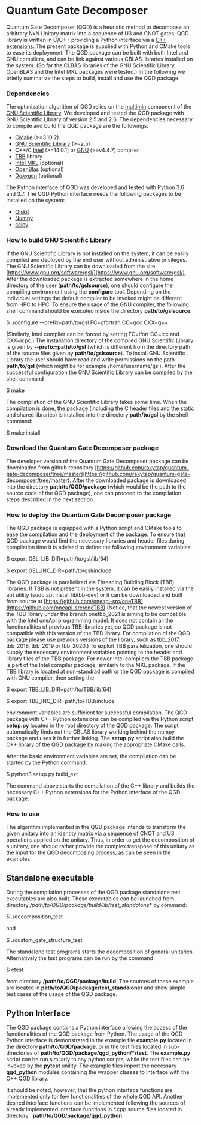 # Quantum Gate Decomposer

Quantum Gate Decomposer (QGD) is a heuristic method to decompose an arbitrary NxN Unitary matrix into a sequence of U3 and CNOT gates. 
QGD library is written in C/C++ providing a Python interface via a [C++ extensions](https://docs.python.org/3/library/ctypes.html).
The present package is supplied with Python and CMake tools to ease its deployment.
The QGD package can be built with both Intel and GNU compilers, and can be link against various CBLAS libraries installed on the system.
(So far the CLBAS libraries of the GNU Scientific Library, OpenBLAS and the Intel MKL packages were tested.)
In the following we briefly summarize the steps to build, install and use the QGD package. 


### Dependencies

The optimization algorithm of QGD relies on the [multimin](https://www.gnu.org/software/gsl/doc/html/multimin.html) component of the [GNU Scientific Library](https://www.gnu.org/software/gsl/doc/html/index.html). 
We developed and tested the QGD package with GNU Scientific Library of version 2.5 and 2.6.
The dependencies necessary to compile and build the QGD package are the followings:

* [CMake](https://cmake.org/) (>=3.10.2)
* [GNU Scientific Library](https://www.gnu.org/software/gsl/doc/html/index.html) (>=2.5)
* C++/C [Intel](https://software.intel.com/content/www/us/en/develop/tools/compilers/c-compilers.html) (>=14.0.1) or [GNU](https://gcc.gnu.org/) (>=v4.4.7) compiler
* [TBB](https://github.com/oneapi-src/oneTBB) library
* [Intel MKL](https://software.intel.com/content/www/us/en/develop/tools/math-kernel-library.html) (optional)
* [OpenBlas](https://www.openblas.net/) (optional)
* [Doxygen](https://www.doxygen.nl/index.html) (optional)

The Python interface of QGD was developed and tested with Python 3.6 and 3.7.
The QGD Python interface needs the following packages to be installed on the system:

* [Qiskit](https://qiskit.org/documentation/install.html)
* [Numpy](https://numpy.org/install/)
* [scipy](https://www.scipy.org/install.html)



### How to build GNU Scientific Library

If the GNU Scientific Library is not installed on the system, it can be easily compiled and deployed by the end user without administrative privileges.
The GNU Scientific Library can be downloaded from the site [https://www.gnu.org/software/gsl/](https://www.gnu.org/software/gsl/).
After the downloaded package is extracted somewhere in the home directory of the user (**path/to/gslsource**), one should configure the compiling environment using the **configure** tool.
Depending on the individual settings the default compiler to be invoked might be different from HPC to HPC. 
To ensure the usage of the GNU compiler, the following shell command should be executed inside the directory **path/to/gslsource**:

$ ./configure --prefix=path/to/gsl FC=gfortran CC=gcc CXX=g++

(Similarly, Intel compiler can be forced by setting FC=ifort CC=icc and CXX=icpc.)
The installation directory of the compiled GNU Scientific Library is given by **--prefix=path/to/gsl** (which is different from the directory path of 
the source files given by **path/to/gslsource**).
To install GNU Scientific Library the user should have read and write permissions on the path **path/to/gsl** (which might be for example /home/username/gsl).
After the successful configuration the GNU Scientific Library can be compiled by the shell command

$ make

The compilation of the GNU Scientific Library takes some time. When the compilation is done, the package (including the C header files and the static and shared libraries) is installed into the directory **path/to/gsl** by the shell command:

$ make install

### Download the Quantum Gate Decomposer package

The developer version of the Quantum Gate Decomposer package can be downloaded from github repository [https://github.com/rakytap/quantum-gate-decomposer/tree/master](https://github.com/rakytap/quantum-gate-decomposer/tree/master).
After the downloaded package is downloaded into the directory **path/to/QGD/package** (which would be the path to the source code of the QGD package), one can proceed to the compilation steps described in the next section.

### How to deploy the Quantum Gate Decomposer package

The QGD package is equipped with a Python script and CMake tools to ease the compilation and the deployment of the package.
To ensure that QGD package would find the necessary libraries and header files during compilation time it is advised to define the following environment variables:

$ export GSL_LIB_DIR=path/to/gsl/lib(64)

$ export GSL_INC_DIR=path/to/gsl/include

The QGD package is parallelized via Threading Building Block (TBB) libraries. If TBB is not present in the system, it can be easily installed via the apt utility (sudo apt install libtbb-dev) or it can be downloaded and built from source at 
[https://github.com/oneapi-src/oneTBB](https://github.com/oneapi-src/oneTBB) 
(Notice, that the newest version of the TBB library under the branch onetbb_2021 is aiming to be compatible with the Intel oneApi programming model. It does not contain all the functionalities of previous TBB libraries yet, so QGD package is not compatible with this version of the TBB library. 
For compilation of the QGD package please use previous versions of the library, such as tbb_2017, tbb_2018, tbb_2019 or tbb_2020.)
To exploit TBB parallelization, one should supply the necessary environment variables pointing to the header and library files of the TBB package. For newer
Intel compilers the TBB package is part of the Intel compiler package, similarly to the MKL package. If the TBB library is located at non-standrad path or the QGD package is compiled with GNU compiler, then setting the

$ export TBB_LIB_DIR=path/to/TBB/lib(64)

$ export TBB_INC_DIR=path/to/TBB/include

environment variables are sufficient for successful compilation. 
The QGD package with C++ Python extensions can be compiled via the Python script **setup.py** located in the root directory of the QGD package.
The script automatically finds out the CBLAS library working behind the numpy package and uses it in further linking. 
The **setup.py** script also build the C++ library of the QGD package by making the appropriate CMake calls. 


After the basic environment variables are set, the compilation can be started by the Python command:

$ python3 setup.py build_ext

The command above starts the compilation of the C++ library and builds the necessary C++ Python extensions for the Python interface of the QGD package.


### How to use

The algorithm implemented in the QGD package intends to transform the given unitary into an identity matrix via a sequence of CNOT and U3 operations applied on the unitary. 
Thus, in order to get the decomposition of a unitary, one should rather provide the complex transpose of this unitary as the input for the QGD decomposing process, as can be seen in the examples.

## Standalone executable

During the compilation processes of the QGD package standalone test executables are also built. 
These executables can be launched from directory **/path/to/QGD/package/build/lib*/test_standalone** by command:

$ ./decomposition_test

and

$ ./custom_gate_structure_test

The standalone test programs starts the decomposition of general unitaries.
Alternatively the test programs can be run by the command

$ ctest

from directory **/path/to/QGD/package/build**. 
The sources of these example are located in **path/to/QGD/package/test_standalone/** and show simple test cases of the usage of the QGD package. 

## Python Interface

The QGD package contains a Python interface allowing the access of the functionalities of the QGD package from Python. 
The usage of the QGD Python interface is demonstrated in the example file **example.py** located in the directory **path/to/QGD/package**, or in the test files located in sub-directories of **path/to/QGD/package/qgd_python/*/test**. 
The **example.py** script can be run similarly to any python scripts, while the test files can be invoked by the **pytest** unility.
The example files import the necessary **qgd_python** modules containing the wrapper classes to interface with the C++ QGD library.

It should be noted, however, that the python interface functions are implemented only for few functionalities of the whole QGD API. 
Another desired interface functions can be implemented following the sources of already implemented interface functions in *.cpp source files located in directory .
**path/to/QGD/package/qgd_python**

